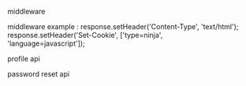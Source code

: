 middleware

middleware example :
response.setHeader('Content-Type', 'text/html'); 
  response.setHeader('Set-Cookie', ['type=ninja',  
  'language=javascript']); 

profile api

password reset api
